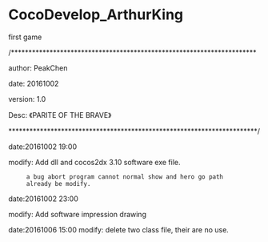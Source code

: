 # CocoDevelop_ArthurKing
first game

/**********************************************************************

author: PeakChen

date: 20161002

version: 1.0

Desc: 《PARITE OF THE BRAVE》

***********************************************************************/


date:20161002 19:00

modify:  Add dll and cocos2dx 3.10 software exe file.

         a bug abort program cannot normal show and hero go path 
         already be modify.
         
 
date:20161002  23:00

modify:  Add software impression drawing 

date:20161006 15:00
modify: delete two class file, their are no use.


